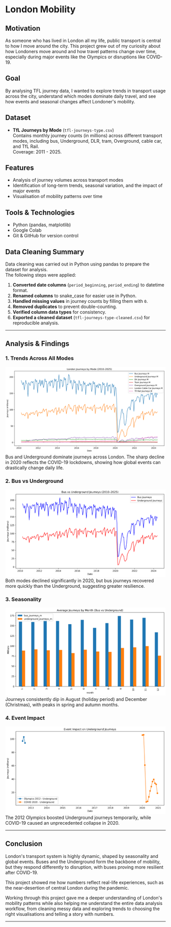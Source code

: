 # London Mobility

## Motivation
As someone who has lived in London all my life, public transport is central to how I move around the city. This project grew out of my curiosity about how Londoners move around and how travel patterns change over time, especially during major events like the Olympics or disruptions like COVID-19. 

## Goal
By analysing TFL journey data, I wanted to explore trends in transport usage across the city, understand which modes dominate daily travel, and see how events and seasonal changes affect Londoner's mobility.

## Dataset
- **TfL Journeys by Mode** (`tfl-journeys-type.csv`)  
  Contains monthly journey counts (in millions) across different transport modes, including bus, Underground, DLR, tram, Overground, cable car, and TfL Rail.  
  Coverage: 2011 - 2025.  

## Features
- Analysis of journey volumes across transport modes  
- Identification of long-term trends, seasonal variation, and the impact of major events  
- Visualisation of mobility patterns over time  

## Tools & Technologies
- Python (pandas, matplotlib)  
- Google Colab  
- Git & GitHub for version control  

## Data Cleaning Summary
Data cleaning was carried out in Python using pandas to prepare the dataset for analysis.  
The following steps were applied:  
1. **Converted date columns** (`period_beginning`, `period_ending`) to datetime format.  
2. **Renamed columns** to snake_case for easier use in Python.  
3. **Handled missing values** in journey counts by filling them with `0`.  
4. **Removed duplicates** to prevent double-counting.  
5. **Verified column data types** for consistency.  
6. **Exported a cleaned dataset** (`tfl-journeys-type-cleaned.csv`) for reproducible analysis.  

---

## Analysis & Findings

### 1. Trends Across All Modes
![Trends in London Journeys](plots/trends.png)  
Bus and Underground dominate journeys across London. The sharp decline in 2020 reflects the COVID-19 lockdowns, showing how global events can drastically change daily life.

### 2. Bus vs Underground
![Bus vs Underground](plots/bus_vs_underground.png)  
Both modes declined significantly in 2020, but bus journeys recovered more quickly than the Underground, suggesting greater resilience.  

### 3. Seasonality
![Seasonality](plots/seasonality.png)  
Journeys consistently dip in August (holiday period) and December (Christmas), with peaks in spring and autumn months.  

### 4. Event Impact
![Event Impact](plots/event_impact.png)  
The 2012 Olympics boosted Underground journeys temporarily, while COVID-19 caused an unprecedented collapse in 2020.  

---

## Conclusion 
London's transport system is highly dynamic, shaped by seasonality and global events. Buses and the Underground form the backbone of mobility, but they respond differently to disruption, with buses proving more resilient after COVID-19.

This project showed me how numbers reflect real-life experiences, such as the near-desertion of central London during the pandemic.

Working through this project gave me a deeper understanding of London's mobility patterns while also helping me understand the entire data analysis workflow, from cleaning messy data and exploring trends to choosing the right visualisations and telling a story with numbers.

---
 
